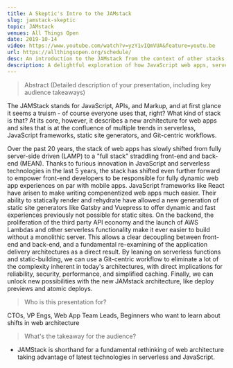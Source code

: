 ```yaml
---
title: A Skeptic's Intro to the JAMstack
slug: jamstack-skeptic
topic: JAMstack
venues: All Things Open
date: 2019-10-14
video: https://www.youtube.com/watch?v=yzY1vIQmVUA&feature=youtu.be
url: https://allthingsopen.org/schedule/
desc: An introduction to the JAMstack from the context of other stacks in 20 minutes
description: A delightful exploration of how JavaScript web apps, serverless APIs, the static-site renaissance, and Git-centric workflows are enabling a whole new architecture, from a fellow skeptic wary of marketing acronyms.
---
```


> Abstract (Detailed description of your presentation, including key audience takeaways)

The JAMStack stands for JavaScript, APIs, and Markup, and at first glance it seems a truism - of course everyone uses that, right? What kind of stack is that? At its core, however, it describes a new architecture for web apps and sites that is at the confluence of multiple trends in serverless, JavaScript frameworks, static site generators, and Git-centric workflows.

Over the past 20 years, the stack of web apps has slowly shifted from fully server-side driven (LAMP) to a "full stack" straddling front-end and back-end (MEAN). Thanks to furious innovation in JavaScript and serverless technologies in the last 5 years, the stack has shifted even further forward to empower front-end developers to be responsible for fully dynamic web app experiences on par with mobile apps. JavaScript frameworks like React have arisen to make writing compenentized web apps much easier. Their ability to statically render and rehydrate have allowed a new generation of static site generators like Gatsby and Vuepress to offer dynamic and fast experiences previously not possible for static sites. On the backend, the proliferation of the third party API economy and the launch of AWS Lambdas and other serverless functionality make it ever easier to build without a monolithic server. This allows a clear decoupling between front-end and back-end, and a fundamental re-examining of the application delivery architectures as a direct result. By leaning on serverless functions and static-building, we can use a Git-centric workflow to eliminate a lot of the complexity inherent in today's architectures, with direct implications for reliability, security, performance, and simplified caching. Finally, we can unlock new possibilities with the new JAMstack architecture, like deploy previews and atomic deploys.

> Who is this presentation for?

CTOs, VP Engs, Web App Team Leads, Beginners who want to learn about shifts in web architecture

> What's the takeaway for the audience?

- JAMStack is shorthand for a fundamental rethinking of web architecture taking advantage of latest technologies in serverless and JavaScript.
